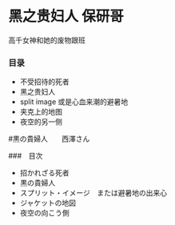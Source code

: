 # 黑之贵妇人   保研哥
高千女神和她的废物跟班

### 目录
+ 不受招待的死者
+ 黑之贵妇人
+ split image 或是心血来潮的避暑地
+ 夹克上的地图
+ 夜空的另一侧

#黒の貴婦人　　西澤さん

###　目次
+ 招かれざる死者
+ 黒の貴婦人
+ スプリット・イメージ　または避暑地の出来心
+ ジャケットの地図
+ 夜空の向こう側